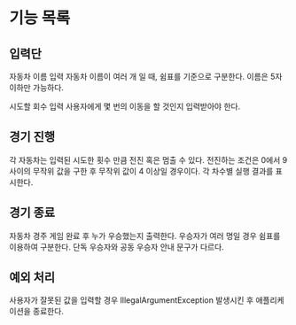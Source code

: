 # 기능 목록

## 입력단

자동차 이름 입력
자동차 이름이 여러 개 일 때, 쉼표를 기준으로 구분한다.
이름은 5자 이하만 가능하다.

시도할 회수 입력
사용자에게 몇 번의 이동을 할 것인지 입력받아야 한다.

## 경기 진행

각 자동차는 입력된 시도한 횟수 만큼 전진 혹은 멈출 수 있다.
전진하는 조건은 0에서 9사이의 무작위 값을 구한 후 무작위 값이 4 이상일 경우이다.
각 차수별 실행 결과를 표시한다.

## 경기 종료

자동차 경주 게임 완료 후 누가 우승했는지 출력한다.
우승자가 여러 명일 경우 쉼표를 이용하여 구분한다.
단독 우승자와 공동 우승자 안내 문구가 다르다.

## 예외 처리

사용자가 잘못된 값을 입력할 경우 IllegalArgumentException 발생시킨 후 애플리케이션을 종료한다.
